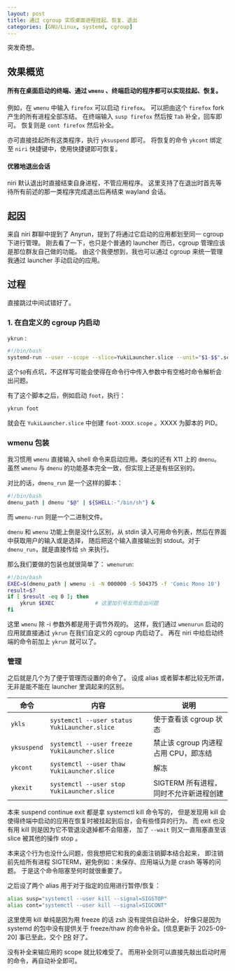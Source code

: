 ```yaml
---
layout: post
title: 通过 cgroup 实现桌面进程挂起、恢复、退出
categories: [GNU/Linux, systemd, cgroup]
---
```


突发奇想。

## 效果概览

#### 所有在桌面启动的终端、通过 `wmenu` 、终端启动的程序都可以实现挂起、恢复。

例如，在 `wmenu` 中输入 `firefox` 可以启动 `firefox`。
可以把由这个 `firefox` fork 产生的所有进程全部冻结。
在终端输入 `susp firefox` 然后按 `Tab` 补全，回车即可。
恢复则是 `cont firefox` 然后补全。

亦可直接挂起所有这类程序，执行 `yksuspend` 即可。
将恢复的命令 `ykcont` 绑定至 `niri` 快捷键中，使用快捷键即可恢复。

#### 优雅地退出会话

niri 默认退出时直接结束自身进程，不管应用程序。
这里支持了在退出时首先等待所有前述的那一类程序完成退出后再结束 wayland 会话。

## 起因

来自 niri 群聊中提到了 Anyrun，提到了将通过它启动的应用都划至同一 cgroup 下进行管理。
刚去看了一下，也只是个普通的 launcher 而已，cgroup 管理应该是那位群友自己做的功能。
由这个我便想到，我也可以通过 cgroup 来统一管理我通过 launcher 手动启动的应用。

## 过程

直接跳过中间试错好了。

### 1. 在自定义的 cgroup 内启动

`ykrun` :
```bash
#!/bin/bash
systemd-run --user --scope --slice=YukiLauncher.slice --unit="$1-$$".scope /bin/sh -c '"$@"' _ "$@"
```

这个`$@`有点坑，不这样写可能会使得在命令行中传入参数中有空格时命令解析会出问题。

有了这个脚本之后，例如启动 `foot`，执行：
```bash
ykrun foot
```
就会在 `YukiLauncher.slice` 中创建 `foot-XXXX.scope` 。XXXX 为脚本的 PID。

### wmenu 包装

我习惯用 `wmenu` 直接输入 shell 命令来启动应用。类似的还有 X11 上的 `dmenu`。
虽然 `wmenu` 与 `dmenu` 的功能基本完全一致，但实现上还是有些区别的。

对比的话，`dmenu_run` 是一个这样的脚本：
```bash
#!/bin/bash
dmenu_path | dmenu "$@" | ${SHELL:-"/bin/sh"} &
```

而 `wmenu-run` 则是一个二进制文件。

`dmenu` 和 `wmenu` 功能上倒是没什么区别，从 stdin 读入可用命令列表，然后在界面中获取用户的输入或是选择，
随后把这个输入直接输出到 stdout。对于 `dmenu_run`，就是直接传给 `sh` 来执行。

那么我们要做的包装也就很简单了：
`wmenurun`: 
```bash
#!/bin/bash
EXEC=$(dmenu_path | wmenu -i -N 000000 -S 504375 -f 'Comic Mono 10')
result=$?
if [ $result -eq 0 ]; then
    ykrun $EXEC             # 这里加引号反而会出问题
fi
```

这里 `wmenu` 除 -i 参数外都是用于调节外观的。
这样，我们通过 `wmenurun` 启动的应用就直接通过 `ykrun` 在我们自定义的 cgroup 内启动了。
再在 niri 中给启动终端的命令前加上 `ykrun` 就可以了。

### 管理

之后就是几个为了便于管理而设置的命令了。
设成 alias 或者脚本都比较无所谓，无非是能不能在 launcher 里调起来的区别。

|命令|内容|说明|
|-|-|-|
| `ykls` | `systemctl --user status YukiLauncher.slice` | 使于查看该 cgroup 状态 |
| `yksuspend` | `systemctl --user freeze YukiLauncher.slice` | 禁止该 cgroup 内进程占用 CPU，即冻结|
| `ykcont` | `systemctl --user thaw YukiLauncher.slice` | 解冻 |
| `ykexit` | `systemctl --user stop YukiLauncher.slice` | SIGTERM 所有进程，同时不允许新进程创建 |

本来 suspend  continue exit 都是拿 systemctl kill 命令写的，
但是发现用 kill 会使得终端中启动的应用在恢复时被挂起到后台，会有些怪异的行为。
而 exit 也没有用 kill 则是因为它不管退没退掉都不会阻塞，
加了 `--wait` 则又一直阻塞直至该 slice 被其他的操作 stop 。

本来这个行为也没什么问题，但我想把它和我的桌面注销脚本结合起来，
即注销前先给所有进程 SIGTERM，避免例如：未保存、应用端认为是 crash 等等的问题。
于是这个命令阻塞至何时就很重要了。

之后设了两个 alias 用于对于指定的应用进行暂停/恢复：
```bash
alias susp="systemctl --user kill --signal=SIGSTOP"
alias cont="systemctl --user kill --signal=SIGCONT"
```

这里使用 kill 单纯是因为用 freeze 的话 zsh 没有提供自动补全，
好像只是因为 systemd 的包中没有提供关于 freeze/thaw 的命令补全。[信息更新于 2025-09-20]
事已至此，交个 [PR](https://github.com/systemd/systemd/pull/39052) 好了。

没有补全来输应用的 scope 就比较难受了。
而用补全则可以直接先敲出启动时用的命令，再自动补全即可。


